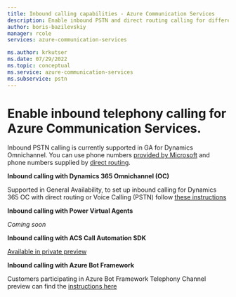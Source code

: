 ```yaml
---
title: Inbound calling capabilities - Azure Communication Services
description: Enable inbound PSTN and direct routing calling for different endpoints in Azure Communication Services.
author: boris-bazilevskiy
manager: rcole
services: azure-communication-services

ms.author: krkutser
ms.date: 07/29/2022
ms.topic: conceptual
ms.service: azure-communication-services
ms.subservice: pstn
---
```


# Enable inbound telephony calling for Azure Communication Services.

Inbound PSTN calling is currently supported in GA for Dynamics Omnichannel. You can use phone numbers [provided by Microsoft](./telephony-concept.md#voice-calling-pstn) and phone numbers supplied by [direct routing](./telephony-concept.md#azure-direct-routing).

**Inbound calling with Dynamics 365 Omnichannel (OC)**

Supported in General Availability, to set up inbound calling for Dynamics 365 OC with direct routing or Voice Calling (PSTN) follow [these instructions](/dynamics365/customer-service/voice-channel-inbound-calling)

**Inbound calling with Power Virtual Agents**

*Coming soon*

**Inbound calling with ACS Call Automation SDK**

[Available in private preview](../voice-video-calling/call-automation.md)

**Inbound calling with Azure Bot Framework**

Customers participating in Azure Bot Framework Telephony Channel preview can find the [instructions here](/azure/bot-service/bot-service-channel-connect-telephony)